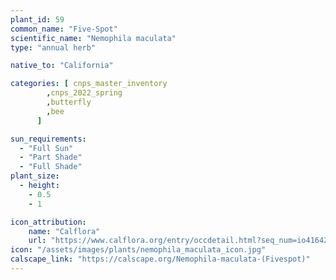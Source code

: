 ```yaml
---
plant_id: 59
common_name: "Five-Spot"
scientific_name: "Nemophila maculata"
type: "annual herb"

native_to: "California"

categories: [ cnps_master_inventory
        ,cnps_2022_spring
        ,butterfly
        ,bee
      ]

sun_requirements:
  - "Full Sun"
  - "Part Shade"
  - "Full Shade"
plant_size:
  - height: 
    - 0.5
    - 1

icon_attribution: 
    name: "Calflora"
    url: "https://www.calflora.org/entry/occdetail.html?seq_num=io41642" 
icon: "/assets/images/plants/nemophila_maculata_icon.jpg" 
calscape_link: "https://calscape.org/Nemophila-maculata-(Fivespot)"
---
```



